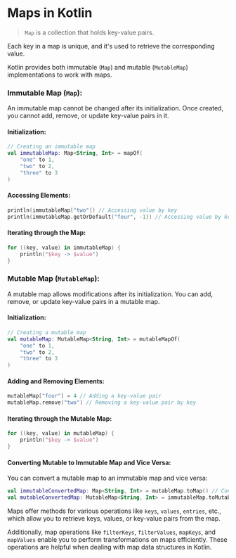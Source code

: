 # Maps in Kotlin

> `Map` is a collection that holds key-value pairs. 

Each key in a map is unique, and it's used to retrieve the corresponding value. 

Kotlin provides both immutable (`Map`) and mutable (`MutableMap`) implementations to work with maps.

### Immutable Map (`Map`):

An immutable map cannot be changed after its initialization. Once created, you cannot add, remove, or update key-value pairs in it.

#### Initialization:

```kotlin
// Creating an immutable map
val immutableMap: Map<String, Int> = mapOf(
    "one" to 1,
    "two" to 2,
    "three" to 3
)
```

#### Accessing Elements:

```kotlin
println(immutableMap["two"]) // Accessing value by key
println(immutableMap.getOrDefault("four", -1)) // Accessing value by key with default value if key not present
```

#### Iterating through the Map:

```kotlin
for ((key, value) in immutableMap) {
    println("$key -> $value")
}
```

### Mutable Map (`MutableMap`):

A mutable map allows modifications after its initialization. You can add, remove, or update key-value pairs in a mutable map.

#### Initialization:

```kotlin
// Creating a mutable map
val mutableMap: MutableMap<String, Int> = mutableMapOf(
    "one" to 1,
    "two" to 2,
    "three" to 3
)
```

#### Adding and Removing Elements:

```kotlin
mutableMap["four"] = 4 // Adding a key-value pair
mutableMap.remove("two") // Removing a key-value pair by key
```

#### Iterating through the Mutable Map:

```kotlin
for ((key, value) in mutableMap) {
    println("$key -> $value")
}
```

#### Converting Mutable to Immutable Map and Vice Versa:

You can convert a mutable map to an immutable map and vice versa:

```kotlin
val immutableConvertedMap: Map<String, Int> = mutableMap.toMap() // Convert mutable map to immutable map
val mutableConvertedMap: MutableMap<String, Int> = immutableMap.toMutableMap() // Convert immutable map to mutable map
```

Maps offer methods for various operations like `keys`, `values`, `entries`, etc., which allow you to retrieve keys, values, or key-value pairs from the map. 

Additionally, map operations like `filterKeys`, `filterValues`, `mapKeys`, and `mapValues` enable you to perform transformations on maps efficiently. These operations are helpful when dealing with map data structures in Kotlin.